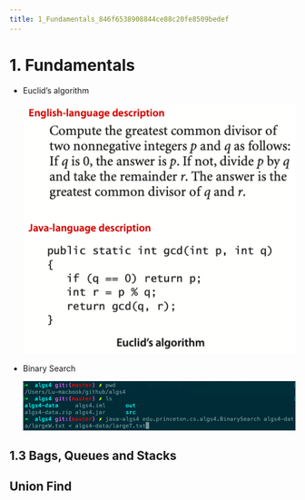 ```yaml
---
title: 1_Fundamentals_846f6538908844ce88c20fe8509bedef
---
```


# 1. Fundamentals

- Euclid’s algorithm
    
    ![3b1bf2ed2bdb99d161d5038b7b5aff12](1%20Fundamentals%20846f6538908844ce88c20fe8509bedef/3b1bf2ed2bdb99d161d5038b7b5aff12.png)
    
- Binary Search
    
    ![5f2851770bb09e4e081414041c42d203](1%20Fundamentals%20846f6538908844ce88c20fe8509bedef/5f2851770bb09e4e081414041c42d203.png)
    

## 1.3 Bags, Queues and Stacks

## Union Find